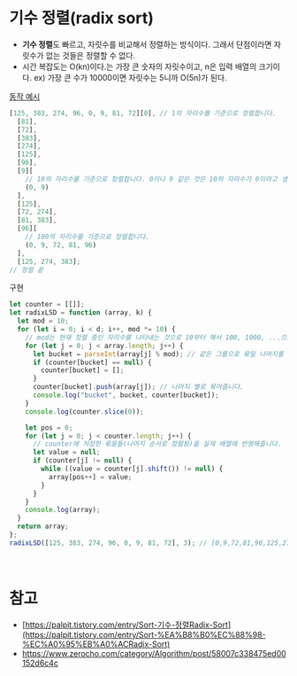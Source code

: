 # **기수 정렬(radix sort)**

- **기수 정렬**도 빠르고, 자릿수를 비교해서 정렬하는 방식이다. 그래서 단점이라면 자릿수가 없는 것들은 정렬할 수 없다.
- 시간 복잡도는 O(kn)이다.는 가장 큰 숫자의 자릿수이고, n은 입력 배열의 크기이다. ex) 가장 큰 수가 10000이면 자릿수는 5니까 O(5n)가 된다.

[동작 예시](<[https://palpit.tistory.com/entry/Sort-기수-정렬Radix-Sort](https://palpit.tistory.com/entry/Sort-%EA%B8%B0%EC%88%98-%EC%A0%95%EB%A0%ACRadix-Sort)>)

```jsx
[125, 383, 274, 96, 0, 9, 81, 72][0], // 1의 자리수를 기준으로 정렬합니다.
  [81],
  [72],
  [383],
  [274],
  [125],
  [96],
  [9][
    // 10의 자리수를 기준으로 정렬합니다. 0이나 9 같은 것은 10의 자리수가 0이라고 생각하시면 됩니다.
    (0, 9)
  ],
  [125],
  [72, 274],
  [81, 383],
  [96][
    // 100의 자리수를 기준으로 정렬합니다.
    (0, 9, 72, 81, 96)
  ],
  [125, 274, 383];
// 정렬 끝
```

구현

```jsx
let counter = [[]];
let radixLSD = function (array, k) {
  let mod = 10;
  for (let i = 0; i < d; i++, mod *= 10) {
    // mod는 현재 정렬 중인 자리수를 나타내는 것으로 10부터 해서 100, 1000, ...으로 커집니다.
    for (let j = 0; j < array.length; j++) {
      let bucket = parseInt(array[j] % mod); // 같은 그룹으로 묶일 나머지를 나타내는 부분입니다.
      if (counter[bucket] == null) {
        counter[bucket] = [];
      }
      counter[bucket].push(array[j]); // 나머지 별로 묶어줍니다.
      console.log("bucket", bucket, counter[bucket]);
    }
    console.log(counter.slice(0));

    let pos = 0;
    for (let j = 0; j < counter.length; j++) {
      // counter에 저장한 묶음들(나머지 순서로 정렬됨)을 실제 배열에 반영해줍니다.
      let value = null;
      if (counter[j] != null) {
        while ((value = counter[j].shift()) != null) {
          array[pos++] = value;
        }
      }
    }
    console.log(array);
  }
  return array;
};
radixLSD([125, 383, 274, 96, 0, 9, 81, 72], 3); // [0,9,72,81,96,125,274,383]
```

<br>

# 참고

- [https://palpit.tistory.com/entry/Sort-기수-정렬Radix-Sort](https://palpit.tistory.com/entry/Sort-%EA%B8%B0%EC%88%98-%EC%A0%95%EB%A0%ACRadix-Sort)
- https://www.zerocho.com/category/Algorithm/post/58007c338475ed00152d6c4c
